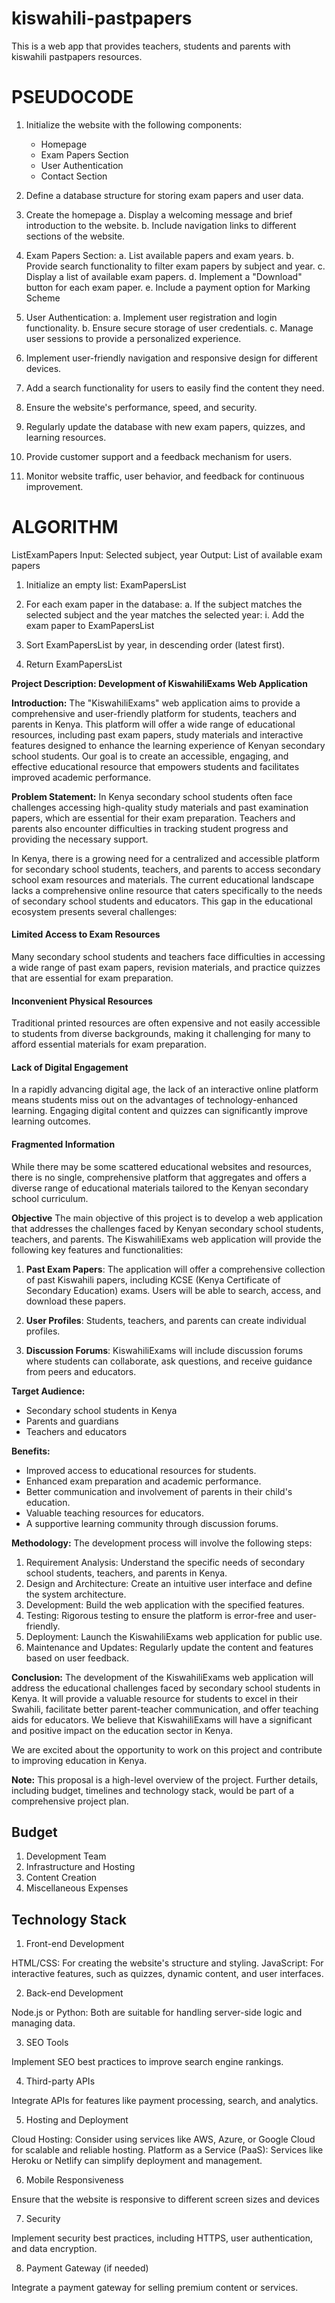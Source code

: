 # kiswahili-pastpapers
This is a web app that provides teachers, students and parents with kiswahili pastpapers resources.

# PSEUDOCODE 
1. Initialize the website with the following components:
   - Homepage
   - Exam Papers Section
   - User Authentication
   - Contact Section

2. Define a database structure for storing exam papers and user data.

3. Create the homepage
   a. Display a welcoming message and brief introduction to the website.
   b. Include navigation links to different sections of the website.

4. Exam Papers Section:
   a. List available papers and exam years.
   b. Provide search functionality to filter exam papers by subject and year.
   c. Display a list of available exam papers.
   d. Implement a "Download" button for each exam paper.
   e. Include a payment option for Marking Scheme

5. User Authentication:
   a. Implement user registration and login functionality.
   b. Ensure secure storage of user credentials.
   c. Manage user sessions to provide a personalized experience.

6. Implement user-friendly navigation and responsive design for different devices.

7.  Add a search functionality for users to easily find the content they need.

8.  Ensure the website's performance, speed, and security.

9.  Regularly update the database with new exam papers, quizzes, and learning resources.

10. Provide customer support and a feedback mechanism for users.

11. Monitor website traffic, user behavior, and feedback for continuous improvement.

# ALGORITHM
ListExamPapers
Input: Selected subject, year
Output: List of available exam papers

1. Initialize an empty list: ExamPapersList

2. For each exam paper in the database:
   a. If the subject matches the selected subject and the year matches the selected year:
      i. Add the exam paper to ExamPapersList

3. Sort ExamPapersList by year, in descending order (latest first).

4. Return ExamPapersList

**Project Description: Development of KiswahiliExams Web Application**

**Introduction:**
The "KiswahiliExams" web application aims to provide a comprehensive and user-friendly platform for students, teachers and parents in Kenya. This platform will offer a wide range of educational resources, including past exam papers, study materials and interactive features designed to enhance the learning experience of Kenyan secondary school students. Our goal is to create an accessible, engaging, and effective educational resource that empowers students and facilitates improved academic performance.

**Problem Statement:**
In Kenya secondary school students often face challenges accessing high-quality study materials and past examination papers, which are essential for their exam preparation. Teachers and parents also encounter difficulties in tracking student progress and providing the necessary support.

In Kenya, there is a growing need for a centralized and accessible platform for secondary school students, teachers, and parents to access secondary school exam resources and materials. The current educational landscape lacks a comprehensive online resource that caters specifically to the needs of secondary school students and educators. This gap in the educational ecosystem presents several challenges:

#### Limited Access to Exam Resources
Many secondary school students and teachers face difficulties in accessing a wide range of past exam papers, revision materials, and practice quizzes that are essential for exam preparation.

#### Inconvenient Physical Resources 
Traditional printed resources are often expensive and not easily accessible to students from diverse backgrounds, making it challenging for many to afford essential materials for exam preparation.

#### Lack of Digital Engagement
In a rapidly advancing digital age, the lack of an interactive online platform means students miss out on the advantages of technology-enhanced learning. Engaging digital content and quizzes can significantly improve learning outcomes.

#### Fragmented Information
While there may be some scattered educational websites and resources, there is no single, comprehensive platform that aggregates and offers a diverse range of educational materials tailored to the Kenyan secondary school curriculum.

**Objective**
The main objective of this project is to develop a web application that addresses the challenges faced by Kenyan secondary school students, teachers, and parents. The KiswahiliExams web application will provide the following key features and functionalities:

1. **Past Exam Papers**: The application will offer a comprehensive collection of past Kiswahili papers, including KCSE (Kenya Certificate of Secondary Education) exams. Users will be able to search, access, and download these papers.

2. **User Profiles**: Students, teachers, and parents can create individual profiles.

3. **Discussion Forums**: KiswahiliExams will include discussion forums where students can collaborate, ask questions, and receive guidance from peers and educators.

**Target Audience:**
- Secondary school students in Kenya
- Parents and guardians
- Teachers and educators

**Benefits:**
- Improved access to educational resources for students.
- Enhanced exam preparation and academic performance.
- Better communication and involvement of parents in their child's education.
- Valuable teaching resources for educators.
- A supportive learning community through discussion forums.

**Methodology:**
The development process will involve the following steps:
1. Requirement Analysis: Understand the specific needs of secondary school students, teachers, and parents in Kenya.
2. Design and Architecture: Create an intuitive user interface and define the system architecture.
3. Development: Build the web application with the specified features.
4. Testing: Rigorous testing to ensure the platform is error-free and user-friendly.
5. Deployment: Launch the KiswahiliExams web application for public use.
6. Maintenance and Updates: Regularly update the content and features based on user feedback.

**Conclusion:**
The development of the KiswahiliExams web application will address the educational challenges faced by secondary school students in Kenya. It will provide a valuable resource for students to excel in their Swahili, facilitate better parent-teacher communication, and offer teaching aids for educators. We believe that KiswahiliExams will have a significant and positive impact on the education sector in Kenya.

We are excited about the opportunity to work on this project and contribute to improving education in Kenya.

**Note:** This proposal is a high-level overview of the project. Further details, including budget, timelines and technology stack, would be part of a comprehensive project plan.

## Budget
1. Development Team
2. Infrastructure and Hosting
3. Content Creation
4. Miscellaneous Expenses

## Technology Stack
1. Front-end Development

HTML/CSS: For creating the website's structure and styling.
JavaScript: For interactive features, such as quizzes, dynamic content, and user interfaces.

2. Back-end Development

Node.js or Python: Both are suitable for handling server-side logic and managing data.

3. SEO Tools

Implement SEO best practices to improve search engine rankings.

4. Third-party APIs

Integrate APIs for features like payment processing, search, and analytics.

5. Hosting and Deployment

Cloud Hosting: Consider using services like AWS, Azure, or Google Cloud for scalable and reliable hosting.
Platform as a Service (PaaS): Services like Heroku or Netlify can simplify deployment and management.

6. Mobile Responsiveness

Ensure that the website is responsive to different screen sizes and devices

7. Security

Implement security best practices, including HTTPS, user authentication, and data encryption.

8. Payment Gateway (if needed)

Integrate a payment gateway for selling premium content or services.